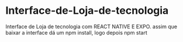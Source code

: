 # Interface-de-Loja-de-tecnologia
 Interface de Loja de tecnologia com REACT NATIVE E EXPO.
 assim que baixar a interface dá um npm install, logo depois npm start 
